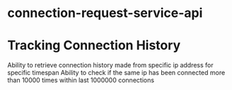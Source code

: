 # connection-request-service-api
# Tracking Connection History

Ability to retrieve connection history made from specific ip address for specific timespan
Ability to check if the same ip has been connected more than 10000 times within last 1000000 connections
